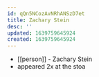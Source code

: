 ```yaml
---
id: qQn5NCozAvNRhANSzD7et
title: Zachary Stein
desc: ''
updated: 1639759645924
created: 1639759645924
---
```



- [[person]] - Zachary Stein
- appeared 2x at the stoa
